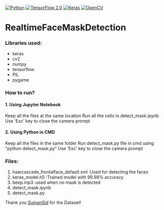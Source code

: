 [![Python](https://img.shields.io/badge/Python-3.7-blue)](https://www.python.org/downloads/)
[![TensorFlow 2.0](https://img.shields.io/badge/TensorFlow-2.0-orange)](https://www.tensorflow.org/install)
[![Keras](https://img.shields.io/badge/Keras-2.3-red)](https://keras.io)
[![OpenCV](https://img.shields.io/badge/OpenCV-4.3-green)](https://docs.opencv.org/master/d5/de5/tutorial_py_setup_in_windows.html)
# RealtimeFaceMaskDetection

### Libraries used:
* keras
* cv2
* numpy 
* tensorflow
* PIL 
* pygame

### How to run?
#### 1. Using Jupyter Notebook
Keep all the files at the same location
Run all the cells in detect_mask.ipynb
Use 'Esc' key to close the camera prompt

#### 2. Using Python in CMD
Keep all the files in the same folder
Run detect_mask.py file in cmd using "python detect_mask.py"
Use 'Esc' key to close the camera prompt

### Files:
1. haarcascade_frontalface_default.xml :Used for detecting the faces
1. keras_model.h5 :Trained model with 99.98% accuracy
1. beep.mp3 :used when no mask is detected
1. detect_mask.ipynb
1. detect_mask.py

Thank you [SumanSid](https://github.com/sumansid) for the Dataset! 
